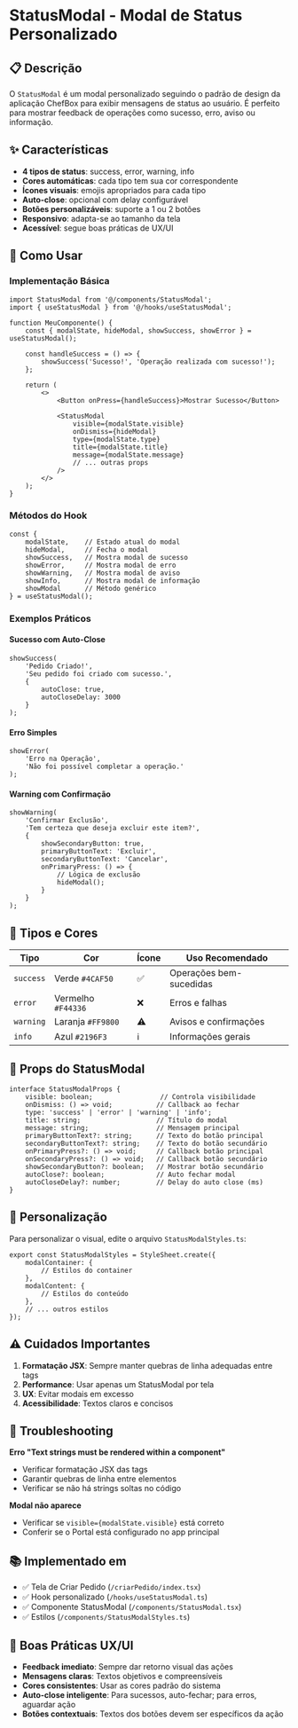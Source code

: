 # StatusModal - Modal de Status Personalizado

## 📋 Descrição

O `StatusModal` é um modal personalizado seguindo o padrão de design da aplicação ChefBox para exibir mensagens de status ao usuário. É perfeito para mostrar feedback de operações como sucesso, erro, aviso ou informação.

## ✨ Características

- **4 tipos de status**: success, error, warning, info
- **Cores automáticas**: cada tipo tem sua cor correspondente
- **Ícones visuais**: emojis apropriados para cada tipo
- **Auto-close**: opcional com delay configurável
- **Botões personalizáveis**: suporte a 1 ou 2 botões
- **Responsivo**: adapta-se ao tamanho da tela
- **Acessível**: segue boas práticas de UX/UI

## 🚀 Como Usar

### Implementação Básica

```tsx
import StatusModal from '@/components/StatusModal';
import { useStatusModal } from '@/hooks/useStatusModal';

function MeuComponente() {
    const { modalState, hideModal, showSuccess, showError } = useStatusModal();

    const handleSuccess = () => {
        showSuccess('Sucesso!', 'Operação realizada com sucesso!');
    };

    return (
        <>
            <Button onPress={handleSuccess}>Mostrar Sucesso</Button>
            
            <StatusModal
                visible={modalState.visible}
                onDismiss={hideModal}
                type={modalState.type}
                title={modalState.title}
                message={modalState.message}
                // ... outras props
            />
        </>
    );
}
```

### Métodos do Hook

```tsx
const {
    modalState,    // Estado atual do modal
    hideModal,     // Fecha o modal
    showSuccess,   // Mostra modal de sucesso
    showError,     // Mostra modal de erro  
    showWarning,   // Mostra modal de aviso
    showInfo,      // Mostra modal de informação
    showModal      // Método genérico
} = useStatusModal();
```

### Exemplos Práticos

#### Sucesso com Auto-Close
```tsx
showSuccess(
    'Pedido Criado!', 
    'Seu pedido foi criado com sucesso.',
    { 
        autoClose: true,
        autoCloseDelay: 3000 
    }
);
```

#### Erro Simples
```tsx
showError(
    'Erro na Operação', 
    'Não foi possível completar a operação.'
);
```

#### Warning com Confirmação
```tsx
showWarning(
    'Confirmar Exclusão', 
    'Tem certeza que deseja excluir este item?',
    {
        showSecondaryButton: true,
        primaryButtonText: 'Excluir',
        secondaryButtonText: 'Cancelar',
        onPrimaryPress: () => {
            // Lógica de exclusão
            hideModal();
        }
    }
);
```

## 🎨 Tipos e Cores

| Tipo | Cor | Ícone | Uso Recomendado |
|------|-----|-------|-----------------|
| `success` | Verde `#4CAF50` | ✅ | Operações bem-sucedidas |
| `error` | Vermelho `#F44336` | ❌ | Erros e falhas |
| `warning` | Laranja `#FF9800` | ⚠️ | Avisos e confirmações |
| `info` | Azul `#2196F3` | ℹ️ | Informações gerais |

## 📝 Props do StatusModal

```tsx
interface StatusModalProps {
    visible: boolean;                 // Controla visibilidade
    onDismiss: () => void;           // Callback ao fechar
    type: 'success' | 'error' | 'warning' | 'info';
    title: string;                   // Título do modal
    message: string;                 // Mensagem principal
    primaryButtonText?: string;      // Texto do botão principal
    secondaryButtonText?: string;    // Texto do botão secundário
    onPrimaryPress?: () => void;     // Callback botão principal
    onSecondaryPress?: () => void;   // Callback botão secundário
    showSecondaryButton?: boolean;   // Mostrar botão secundário
    autoClose?: boolean;             // Auto fechar modal
    autoCloseDelay?: number;         // Delay do auto close (ms)
}
```

## 🔧 Personalização

Para personalizar o visual, edite o arquivo `StatusModalStyles.ts`:

```tsx
export const StatusModalStyles = StyleSheet.create({
    modalContainer: {
        // Estilos do container
    },
    modalContent: {
        // Estilos do conteúdo
    },
    // ... outros estilos
});
```

## ⚠️ Cuidados Importantes

1. **Formatação JSX**: Sempre manter quebras de linha adequadas entre tags
2. **Performance**: Usar apenas um StatusModal por tela
3. **UX**: Evitar modais em excesso
4. **Acessibilidade**: Textos claros e concisos

## 🐛 Troubleshooting

**Erro "Text strings must be rendered within a <Text> component"**
- Verificar formatação JSX das tags
- Garantir quebras de linha entre elementos
- Verificar se não há strings soltas no código

**Modal não aparece**
- Verificar se `visible={modalState.visible}` está correto
- Conferir se o Portal está configurado no app principal

## 📚 Implementado em

- ✅ Tela de Criar Pedido (`/criarPedido/index.tsx`)
- ✅ Hook personalizado (`/hooks/useStatusModal.ts`)
- ✅ Componente StatusModal (`/components/StatusModal.tsx`)
- ✅ Estilos (`/components/StatusModalStyles.ts`)

## 🎯 Boas Práticas UX/UI

- **Feedback imediato**: Sempre dar retorno visual das ações
- **Mensagens claras**: Textos objetivos e compreensíveis  
- **Cores consistentes**: Usar as cores padrão do sistema
- **Auto-close inteligente**: Para sucessos, auto-fechar; para erros, aguardar ação
- **Botões contextuais**: Textos dos botões devem ser específicos da ação
